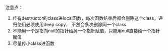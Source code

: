 注意点：

1. 传有destructor的class进local函数，每次函数结束后都会删除这个class，递归使用必须使用deep copy， 不然会多次删除同一个class
2. 不能用一个是指向null的指针给另一个指针赋值，只能用null直接给一个指针赋值
3. 尽量传小class进函数

